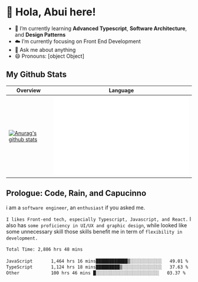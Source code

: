 # 👋 Hola, Abui here!

- 🌱 I’m currently learning **Advanced Typescript**, **Software Architecture**, and **Design Patterns**
- ☁️ I’m currently focusing on Front End Development
- 💬 Ask me about anything
- 😄 Pronouns: [object Object]

## My Github Stats

| Overview | Language |
| --- | --- |
|[![Anurag's github stats](https://github-readme-stats.vercel.app/api?username=abui-am&count_private=true)](https://github.com/anuraghazra/github-readme-stats)|![Language](https://raw.githubusercontent.com/abui-am/stats/c6455f656dfce7acd3951e5ec5b25d72af0b2ee3/generated/languages.svg)|

## Prologue: Code, Rain, and Capucinno
i am a `software engineer`, an `enthusiast` if you asked me. 

`I likes Front-end tech, especially Typescript, Javascript, and React.` I also has `some proficiency in UI/UX and graphic design`, while looked like some unnecessary skill those skills benefit me in term of `flexibility in development.`


<!--START_SECTION:waka-->

```text
Total Time: 2,886 hrs 48 mins

JavaScript       1,464 hrs 16 mins████████████▒░░░░░░░░░░░░   49.01 %
TypeScript       1,124 hrs 18 mins█████████▒░░░░░░░░░░░░░░░   37.63 %
Other            100 hrs 46 mins █░░░░░░░░░░░░░░░░░░░░░░░░   03.37 %
```

<!--END_SECTION:waka-->
